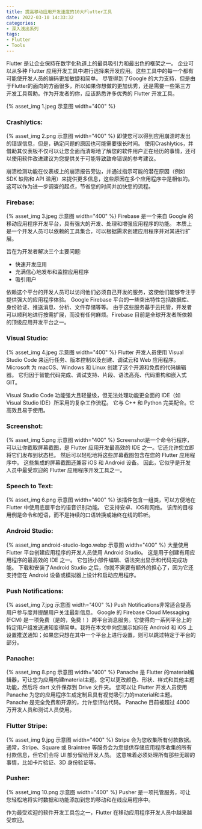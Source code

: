 ```yaml
---
title: 提高移动应用开发速度的10大Flutter工具
date: 2022-03-10 14:33:32
categories:
- 深入浅出系列
tags:
- Flutter
- Tools
---
```

Flutter 是让企业保持在数字化轨道上的最具吸引力和最出色的框架之一。
企业可以从多种 Flutter 应用开发工具中进行选择来开发应用。这些工具中的每一个都有可能使开发人员的编码更加敏捷和简单。
尽管得到了Google 的大力支持，但是由于Flutter的面向的方面很多，所以如果你想做的更加优秀，还是需要一些第三方开发工具帮助。作为开发者的你，应该熟悉许多优秀的 Flutter 开发工具。

{% asset_img 1.jpeg 示意图 width="400" %}

### Crashlytics:
{% asset_img 2.png 示意图 width="400" %}
即使您可以得到应用崩溃时发出的错误信息，但是，确定问题的原因也可能需要很长时间。 
使用Crashlytics，并借助其仪表板不仅可以让您全面而清晰地了解您的软件用户正在经历的事情，还可以使用软件改进建议为您提供关于可能导致致命错误的参考建议。

崩溃检测功能在仪表板上的崩溃报告旁边，并通过指示可能的潜在原因（例如 SDK 缺陷和 API 滥用）来提供更多信息，这些原因在多个应用程序中是相似的。这可以作为进一步调查的起点，节省您的时间并加快您的流程。

### Firebase:
{% asset_img 3.jpeg 示意图 width="400" %}
Firebase 是一个来自 Google 的移动应用程序开发平台，具有强大的开发、处理和增强应用程序的功能。
本质上是一个开发人员可以依赖的工具集合，可以根据需求创建应用程序并对其进行扩展。 

旨在为开发者解决三个主要问题: 

* 快速开发应用 
* 充满信心地发布和监控应用程序 
* 吸引用户 

依赖这个平台的开发人员可以访问他们必须自己开发的服务，这使他们能够专注于提供强大的应用程序体验。 
Google Firebase 平台的一些突出特性包括数据库、身份验证、推送消息、分析、文件存储等等。 
由于这些服务基于云托管，开发者可以顺利地进行按需扩展，而没有任何麻烦。Firebase 目前是全球开发者所依赖的顶级应用开发平台之一。

### Visual Studio:
{% asset_img 4.jpeg 示意图 width="400" %}
Flutter 开发人员使用 Visual Studio Code 来运行任务、版本控制以及创建、调试云和 Web 应用程序。 
Microsoft 为 macOS、Windows 和 Linux 创建了这个开源和免费的代码编辑器。
它归因于智能代码完成、调试支持、片段、语法高亮、代码重构和嵌入式 GIT。

Visual Studio Code 功能强大且轻量级，但无法处理功能更全面的 IDE（如 Visual Studio IDE）所采用的复杂工作流程。
它与 C++ 和 Python 完美配合。它高效且易于使用。

### Screenshot:
{% asset_img 5.png 示意图 width="400" %}
Screenshot是一个命令行程序，可以让你截取屏幕截图，是 Flutter 应用开发最高效的 IDE 之一。它还允许您立即将它们发布到状态栏。
然后可以轻松地将这些屏幕截图包含在您的 Flutter 应用程序中。
这些集成的屏幕截图还兼容 iOS 和 Android 设备。
因此，它似乎是开发人员中最受欢迎的 Flutter 应用程序开发工具之一。

### Speech to Text:
{% asset_img 6.png 示意图 width="400" %}
该插件包含一组类，可以方便地在 Flutter 中使用底层平台的语音识别功能。
它支持安卓、iOS和网络。
该库的目标用例是命令和短语，而不是持续的口语转换或始终在线的聆听。

### Android Studio:
{% asset_img android-studio-logo.webp 示意图 width="400" %}
大量使用 Flutter 平台创建应用程序的开发人员使用 Android Studio。
这是用于创建有用应用程序的最高效的 IDE 之一。
它包括小部件编辑、语法突出显示和代码完成功能。
下载和安装了Android Studio 之后，你就不需要有额外的担心了，因为它还支持您在 Android 设备或模拟器上设计和启动应用程序。

### Push Notifications:
{% asset_img 7.jpg 示意图 width="400" %}
Push Notifications非常适合提高用户参与度并提醒用户关注最新信息。 Google 的 Firebase Cloud Messaging (FCM) 是一项免费（是的，免费！）跨平台消息服务。它使得向一系列平台上的特定用户组发送通知变得简单。我将在本文中向您展示如何在 Android 和 iOS 上设置推送通知；如果您只想在其中一个平台上进行设置，则可以跳过特定于平台的部分。

### Panache:
{% asset_img 8.png 示意图 width="400" %}
Panache 是 Fl​​utter 的material编辑器，可让您为应用构建material主题。您可以更改颜色、形状、样式和其他主题功能，然后将 dart 文件保存到 Drive 文件夹。
您可以让 Flutter 开发人员使用 Panache 为您的应用程序生成定制且具有视觉吸引力的material和主题。 
Panache 是完全免费和开源的，允许您评估代码。 
Panache 目前被超过 4000 万开发人员和测试人员使用。

### Flutter Stripe:
{% asset_img 9.jpg 示意图 width="400" %}
Stripe 会为您收集所有付款数据。
通常，Stripe、Square 或 Braintree 等服务会为您提供存储应用程序收集的所有付款信息，但它们会将 UI 部分留给开发人员。
这意味着必须处理所有那些无聊的事情，比如卡片验证、3D 身份验证等。

### Pusher:
{% asset_img 10.png 示意图 width="400" %}
Pusher 是一项托管服务，可让您轻松地将实时数据和功能添加到您的移动和在线应用程序中。

作为最受欢迎的软件开发工具包之一，Flutter 在移动应用程序开发人员中越来越受欢迎。